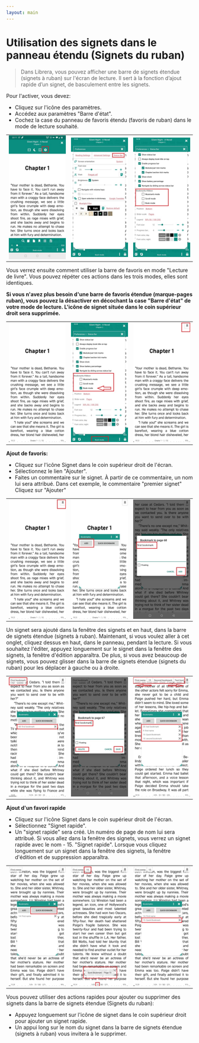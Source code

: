 ```yaml
---
layout: main
---
```


# Utilisation des signets dans le panneau étendu (Signets du ruban)

> Dans Librera, vous pouvez afficher une barre de signets étendue (signets à ruban) sur l'écran de lecture. Il sert à la fonction d’ajout rapide d’un signet, de basculement entre les signets.

Pour l'activer, vous devez:

* Cliquez sur l'icône des paramètres.
* Accédez aux paramètres &quot;Barre d'état&quot;.
* Cochez la case du panneau de favoris étendu (favoris de ruban) dans le mode de lecture souhaité.

||||
|-|-|-|
|![](1.jpg)|![](2.jpg)|![](3.jpg)|

Vous verrez ensuite comment utiliser la barre de favoris en mode &quot;Lecture de livre&quot;. Vous pouvez répéter ces actions dans les trois modes, elles sont identiques.

**Si vous n'avez plus besoin d'une barre de favoris étendue (marque-pages ruban), vous pouvez la désactiver en décochant la case &quot;Barre d'état&quot; de votre mode de lecture. L'icône de signet située dans le coin supérieur droit sera supprimée.**

||||
|-|-|-|
|![](4.jpg)|![](5.jpg)|![](6.jpg)|


**Ajout de favoris:**

* Cliquez sur l'icône Signet dans le coin supérieur droit de l'écran.
* Sélectionnez le lien &quot;Ajouter&quot;.
* Faites un commentaire sur le signet. À partir de ce commentaire, un nom lui sera attribué. Dans cet exemple, le commentaire &quot;premier signet&quot;
Cliquez sur &quot;Ajouter&quot;

||||
|-|-|-|
|![](7.jpg)|![](8.jpg)|![](9.jpg)|

Un signet sera ajouté dans la fenêtre des signets et en haut, dans la barre de signets étendue (signets à ruban). Maintenant, si vous voulez aller à cet onglet, cliquez dessus en haut, dans le panneau, pendant la lecture. Si vous souhaitez l'éditer, appuyez longuement sur le signet dans la fenêtre des signets, la fenêtre d'édition apparaîtra. De plus, si vous avez beaucoup de signets, vous pouvez glisser dans la barre de signets étendue (signets du ruban) pour les déplacer à gauche ou à droite.

||||
|-|-|-|
|![](10.jpg)|![](15.jpg)|![](11.jpg)|

**Ajout d'un favori rapide**

* Cliquez sur l'icône Signet dans le coin supérieur droit de l'écran.
* Sélectionnez &quot;Signet rapide&quot;.
* Un &quot;signet rapide&quot; sera créé. Un numéro de page de nom lui sera attribué. Si vous allez dans la fenêtre des signets, vous verrez un signet rapide avec le nom - 15. &quot;Signet rapide&quot;. Lorsque vous cliquez longuement sur un signet dans la fenêtre des signets, la fenêtre d'édition et de suppression apparaîtra.

||||
|-|-|-|
|![](12.jpg)|![](13.jpg)|![](14.jpg)|

Vous pouvez utiliser des actions rapides pour ajouter ou supprimer des signets dans la barre de signets étendue (Signets du ruban):

* Appuyez longuement sur l'icône de signet dans le coin supérieur droit pour ajouter un signet rapide.
* Un appui long sur le nom du signet dans la barre de signets étendue (signets à ruban) vous invitera à le supprimer.

